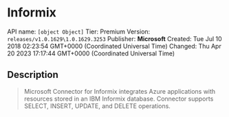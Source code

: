 # Informix
API name: `[object Object]`
Tier: Premium
Version: `releases/v1.0.1629\1.0.1629.3253`
Publisher: **Microsoft**
Created: Tue Jul 10 2018 02:23:54 GMT+0000 (Coordinated Universal Time)
Changed: Thu Apr 20 2023 17:17:44 GMT+0000 (Coordinated Universal Time)

## Description
> Microsoft Connector for Informix integrates Azure applications with resources stored in an IBM Informix database. Connector supports SELECT, INSERT, UPDATE, and DELETE operations.
